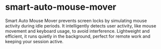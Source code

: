 # smart-auto-mouse-mover
Smart Auto Mouse Mover prevents screen locks by simulating mouse activity during idle periods. It intelligently detects user activity, like mouse movement and keyboard usage, to avoid interference. Lightweight and efficient, it runs quietly in the background, perfect for remote work and keeping your session active.
